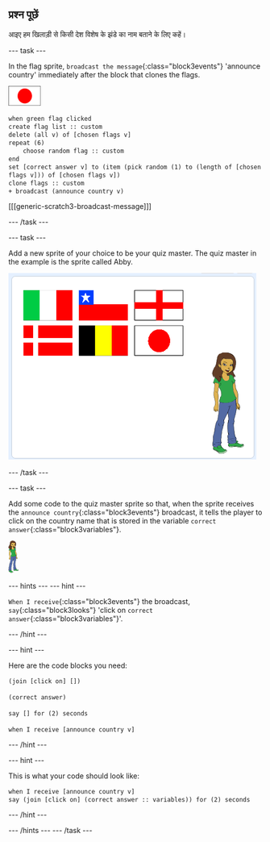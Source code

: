 ## प्रश्न पूछें

आइए हम खिलाड़ी से किसी देश विशेष के झंडे का नाम बताने के लिए कहें।

\--- task \---

In the flag sprite, `broadcast the message`{:class="block3events"} 'announce country' immediately after the block that clones the flags.

![Flag sprite](images/flag-sprite.png)

```blocks3
when green flag clicked
create flag list :: custom
delete (all v) of [chosen flags v]
repeat (6)
    choose random flag :: custom
end
set [correct answer v] to (item (pick random (1) to (length of [chosen flags v])) of [chosen flags v])
clone flags :: custom
+ broadcast (announce country v)

```

[[[generic-scratch3-broadcast-message]]]

\--- /task \---

\--- task \---

Add a new sprite of your choice to be your quiz master. The quiz master in the example is the sprite called Abby.

![Abby sprite](images/bear-sprite.png)

\--- /task \---

\--- task \---

Add some code to the quiz master sprite so that, when the sprite receives the `announce country`{:class="block3events"} broadcast, it tells the player to click on the country name that is stored in the variable `correct answer`{:class="block3variables"}.

![Character sprite](images/char-sprite.png)

\--- hints \--- \--- hint \---

`When I receive`{:class="block3events"} the broadcast, `say`{:class="block3looks"} 'click on `correct answer`{:class="block3variables"}'.

\--- /hint \---

\--- hint \---

Here are the code blocks you need:

```blocks3
(join [click on] [])

(correct answer)

say [] for (2) seconds

when I receive [announce country v]
```

\--- /hint \---

\--- hint \---

This is what your code should look like:

```blocks3
when I receive [announce country v]
say (join [click on] (correct answer :: variables)) for (2) seconds
```

\--- /hint \---

\--- /hints \--- \--- /task \---